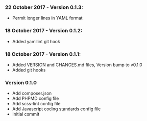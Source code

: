 ### 22 October 2017 - Version 0.1.3:
 - Permit longer lines in YAML format

### 18 October 2017 - Version 0.1.2:
 - Added yamllint git hook

### 18 October 2017 - Version 0.1.1:
 - Added VERSION and CHANGES.md files, Version bump to v0.1.0
 - Added git hooks

### Version 0.1.0
 - Add composer.json
 - Add PHPMD config file
 - Add scss-lint config file
 - Add Javascript coding standards config file
 - Initial commit

